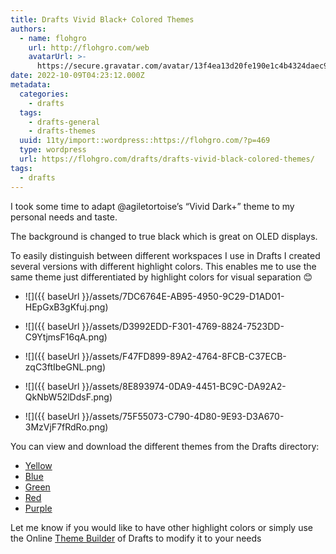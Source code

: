 ```yaml
---
title: Drafts Vivid Black+ Colored Themes
authors:
  - name: flohgro
    url: http://flohgro.com/web
    avatarUrl: >-
      https://secure.gravatar.com/avatar/13f4ea13d20fe190e1c4b4324daec918?s=96&d=mm&r=g
date: 2022-10-09T04:23:12.000Z
metadata:
  categories:
    - drafts
  tags:
    - drafts-general
    - drafts-themes
  uuid: 11ty/import::wordpress::https://flohgro.com/?p=469
  type: wordpress
  url: https://flohgro.com/drafts/drafts-vivid-black-colored-themes/
tags:
  - drafts
---
```

I took some time to adapt @agiletortoise’s “Vivid Dark+” theme to my personal needs and taste.

The background is changed to true black which is great on OLED displays.

To easily distinguish between different workspaces I use in Drafts I created several versions with different highlight colors. This enables me to use the same theme just differentiated by highlight colors for visual separation 😊

- ![]({{ baseUrl }}/assets/7DC6764E-AB95-4950-9C29-D1AD01-HEpGxB3gKfuj.png)

- ![]({{ baseUrl }}/assets/D3992EDD-F301-4769-8824-7523DD-C9YtjmsF16qA.png)

- ![]({{ baseUrl }}/assets/F47FD899-89A2-4764-8FCB-C37ECB-zqC3ftIbeGNL.png)

- ![]({{ baseUrl }}/assets/8E893974-0DA9-4451-BC9C-DA92A2-QkNbW52lDdsF.png)

- ![]({{ baseUrl }}/assets/75F55073-C790-4D80-9E93-D3A670-3MzVjF7fRdRo.png)
    
You can view and download the different themes from the Drafts directory:

-   [Yellow](https://directory.getdrafts.com/t/2Db)
-   [Blue](https://directory.getdrafts.com/t/2Dc)
-   [Green](https://directory.getdrafts.com/t/2Da)
-   [Red](https://directory.getdrafts.com/t/2Dd)
-   [Purple](https://directory.getdrafts.com/t/2De)

Let me know if you would like to have other highlight colors or simply use the Online [Theme Builder](https://tools.getdrafts.com/themes/theme-builder) of Drafts to modify it to your needs